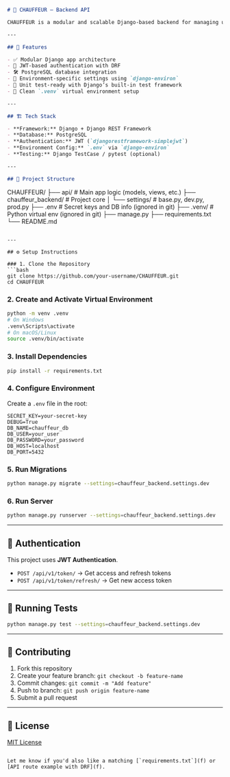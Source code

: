 ```markdown
# 🚗 CHAUFFEUR – Backend API

CHAUFFEUR is a modular and scalable Django-based backend for managing users, drivers, ride requests, and other transportation operations.

---

## 🚀 Features

- ✅ Modular Django app architecture  
- 🔐 JWT-based authentication with DRF  
- 🛠️ PostgreSQL database integration  
- 🔧 Environment-specific settings using `django-environ`  
- 🧪 Unit test-ready with Django’s built-in test framework  
- 📁 Clean `.venv` virtual environment setup  

---

## 🏗️ Tech Stack

- **Framework:** Django + Django REST Framework  
- **Database:** PostgreSQL  
- **Authentication:** JWT (`djangorestframework-simplejwt`)  
- **Environment Config:** `.env` via `django-environ`  
- **Testing:** Django TestCase / pytest (optional)  

---

## 📁 Project Structure

```
CHAUFFEUR/
├── api/                     # Main app logic (models, views, etc.)
├── chauffeur_backend/       # Project core
│   └── settings/            # base.py, dev.py, prod.py
├── .env                     # Secret keys and DB info (ignored in git)
├── .venv/                   # Python virtual env (ignored in git)
├── manage.py
├── requirements.txt
└── README.md
```

---

## ⚙️ Setup Instructions

### 1. Clone the Repository
```bash
git clone https://github.com/your-username/CHAUFFEUR.git
cd CHAUFFEUR
```

### 2. Create and Activate Virtual Environment
```bash
python -m venv .venv
# On Windows
.venv\Scripts\activate
# On macOS/Linux
source .venv/bin/activate
```

### 3. Install Dependencies
```bash
pip install -r requirements.txt
```

### 4. Configure Environment
Create a `.env` file in the root:

```
SECRET_KEY=your-secret-key
DEBUG=True
DB_NAME=chauffeur_db
DB_USER=your_user
DB_PASSWORD=your_password
DB_HOST=localhost
DB_PORT=5432
```

### 5. Run Migrations
```bash
python manage.py migrate --settings=chauffeur_backend.settings.dev
```

### 6. Run Server
```bash
python manage.py runserver --settings=chauffeur_backend.settings.dev
```

---

## 🔐 Authentication

This project uses **JWT Authentication**.

- `POST /api/v1/token/` → Get access and refresh tokens  
- `POST /api/v1/token/refresh/` → Get new access token  

---

## 🧪 Running Tests

```bash
python manage.py test --settings=chauffeur_backend.settings.dev
```

---

## 🤝 Contributing

1. Fork this repository  
2. Create your feature branch: `git checkout -b feature-name`  
3. Commit changes: `git commit -m "Add feature"`  
4. Push to branch: `git push origin feature-name`  
5. Submit a pull request  

---

## 📄 License

[MIT License](https://opensource.org/licenses/MIT)
```

Let me know if you'd also like a matching [`requirements.txt`](f) or [API route example with DRF](f).
